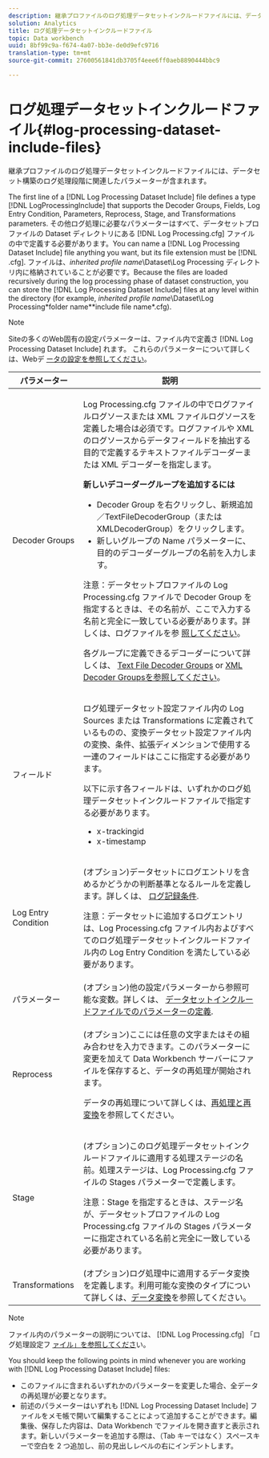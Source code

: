 ```yaml
---
description: 継承プロファイルのログ処理データセットインクルードファイルには、データセット構築のログ処理段階に関連したパラメーターが含まれます。
solution: Analytics
title: ログ処理データセットインクルードファイル
topic: Data workbench
uuid: 8bf99c9a-f674-4a07-bb3e-de0d9efc9716
translation-type: tm+mt
source-git-commit: 27600561841db3705f4eee6ff0aeb8890444bbc9

---
```



# ログ処理データセットインクルードファイル{#log-processing-dataset-include-files}

継承プロファイルのログ処理データセットインクルードファイルには、データセット構築のログ処理段階に関連したパラメーターが含まれます。

The first line of a [!DNL Log Processing Dataset Include] file defines a type [!DNL LogProcessingInclude] that supports the Decoder Groups, Fields, Log Entry Condition, Parameters, Reprocess, Stage, and Transformations parameters. その他ログ処理に必要なパラメーターはすべて、データセットプロファイルの Dataset ディレクトリにある [!DNL Log Processing.cfg] ファイルの中で定義する必要があります。You can name a [!DNL Log Processing Dataset Include] file anything you want, but its file extension must be [!DNL .cfg]. ファイルは、*inherited profile name*\Dataset\Log Processing ディレクトリ内に格納されていることが必要です。Because the files are loaded recursively during the log processing phase of dataset construction, you can store the [!DNL Log Processing Dataset Include] files at any level within the directory (for example, *inherited profile name*\Dataset\Log Processing\*folder name*\*include file name*.cfg).

>[!NOTE]
>
>Siteの多くのWeb固有の設定パラメーターは、ファイル内で定義さ [!DNL Log Processing Dataset Include] れます。 これらのパラメーターについて詳しくは、Webデ [ータの設定を参照してください](../../../../../home/c-dataset-const-proc/c-config-web-data/c-config-web-data.md#concept-9a306b65483a484bb3f6f3c1d7e77519)。

<table id="table_E2112652CCD443E889A529EEDC4ADF1C"> 
 <thead> 
  <tr> 
   <th colname="col1" class="entry"> パラメーター </th> 
   <th colname="col2" class="entry"> 説明 </th> 
  </tr> 
 </thead>
 <tbody> 
  <tr> 
   <td colname="col1"> Decoder Groups </td> 
   <td colname="col2"> <p><span class="filepath">Log Processing.cfg</span> ファイルの中でログファイルログソースまたは XML ファイルログソースを定義した場合は必須です。ログファイルや XML のログソースからデータフィールドを抽出する目的で定義するテキストファイルデコーダーまたは XML デコーダーを指定します。 </p> <p> <b>新しいデコーダーグループを追加するには</b> 
     <ul id="ul_54087499003C48C8B0AD9660A2F46EA9"> 
      <li id="li_E361861E61D246DDB3964C97CC5187E9"> <span class="uicontrol">Decoder Group</span> を右クリックし、<span class="uicontrol">新規追加</span>／<span class="uicontrol">TextFileDecoderGroup</span>（または <span class="uicontrol">XMLDecoderGroup</span>）をクリックします。 </li> 
      <li id="li_B2D61A0763AD4FEDB619BF9550EF4602"> 新しいグループの Name パラメーターに、目的のデコーダーグループの名前を入力します。 </li> 
     </ul> </p> <p> <p>注意：データセットプロファイルの <span class="filepath">Log Processing.cfg</span> ファイルで Decoder Group を指定するときは、その名前が、ここで入力する名前と完全に一致している必要があります。詳しくは、ログファイルを参 <a href="../../../../../home/c-dataset-const-proc/c-log-proc-config-file/c-log-sources.md#concept-3d4fb817c057447d90f166b1183b461e"> 照してください</a>。 </p> </p> <p> 各グループに定義できるデコーダーについて詳しくは、 <a href="../../../../../home/c-dataset-const-proc/c-dataset-inc-files/c-types-dataset-inc-files/c-log-proc-dataset-inc-files/c-text-file-dec-groups.md#concept-0db34988e17c41bfb1797f1d8e78aabd"> Text File Decoder Groups</a> or <a href="../../../../../home/c-dataset-const-proc/c-dataset-inc-files/c-types-dataset-inc-files/c-log-proc-dataset-inc-files/c-xml-dec-grps.md#concept-5eda5ab253724674832f6951e2a0d1c3"> XML Decoder Groupsを参照してください</a>。 </p> </td> 
  </tr> 
  <tr> 
   <td colname="col1"> フィールド </td> 
   <td colname="col2"> <p><span class="wintitle">ログ処理データセット設定</span>ファイル内の <span class="wintitle">Log Sources</span> または <span class="wintitle">Transformations</span> に定義されているものの、<span class="wintitle">変換データセット設定</span>ファイル内の変換、条件、拡張ディメンションで使用する一連のフィールドはここに指定する必要があります。 </p> <p> 以下に示す各フィールドは、いずれかの<span class="wintitle">ログ処理データセットインクルード</span>ファイルで指定する必要があります。 
     <ul id="ul_D1BB18A80D874C0B9B54DA361698EB30"> 
      <li id="li_7E8B5B697BDA408DBE10D9A63AF295AC"> x-trackingid </li> 
      <li id="li_F5DEE90A596A4A1C86AF874653C4048C"> x-timestamp </li> 
     </ul> </p> </td> 
  </tr> 
  <tr> 
   <td colname="col1"> Log Entry Condition </td> 
   <td colname="col2"> <p>(オプション)データセットにログエントリを含めるかどうかの判断基準となるルールを定義します。詳しくは、 <a href="../../../../../home/c-dataset-const-proc/c-log-proc-config-file/c-info-log-proc-param.md#concept-ecaff95cee4e40bc90f81e099c5fc934"> ログ記録条件</a>. </p> <p> <p>注意：データセットに追加するログエントリは、<span class="wintitle">Log Processing.cfg</span> ファイル内およびすべての<span class="filepath">ログ処理データセットインクルード</span>ファイル内の <span class="wintitle">Log Entry Condition</span> を満たしている必要があります。 </p> </p> </td> 
  </tr> 
  <tr> 
   <td colname="col1"> パラメーター </td> 
   <td colname="col2"> (オプション)他の設定パラメーターから参照可能な変数。詳しくは、 <a href="../../../../../home/c-dataset-const-proc/c-dataset-inc-files/c-def-param-dataset-inc-files/c-def-param-dataset-inc-files.md#concept-5ad06acc8dc44bf2a99643fafdd56b50"> データセットインクルードファイルでのパラメーターの定義</a>. </td> 
  </tr> 
  <tr> 
   <td colname="col1"> Reprocess </td> 
   <td colname="col2"> <p>(オプション)ここには任意の文字またはその組み合わせを入力できます。このパラメーターに変更を加えて Data Workbench サーバーにファイルを保存すると、データの再処理が開始されます。 </p> <p> データの再処理について詳しくは、<a href="../../../../../home/c-dataset-const-proc/c-reproc-retrans/c-unst-reproc-retrans.md">再処理と再変換</a>を参照してください。 </p> </td> 
  </tr> 
  <tr> 
   <td colname="col1"> Stage </td> 
   <td colname="col2"> <p>(オプション)この<span class="wintitle">ログ処理データセットインクルード</span>ファイルに適用する処理ステージの名前。処理ステージは、<span class="filepath">Log Processing.cfg</span> ファイルの Stages パラメーターで定義します。 </p> <p> <p>注意：Stage を指定するときは、ステージ名が、データセットプロファイルの <span class="filepath">Log Processing.cfg</span> ファイルの Stages パラメーターに指定されている名前と完全に一致している必要があります。 </p> </p> </td> 
  </tr> 
  <tr> 
   <td colname="col1"> Transformations </td> 
   <td colname="col2"> (オプション)ログ処理中に適用するデータ変換を定義します。利用可能な変換のタイプについて詳しくは、<a href="../../../../../home/c-dataset-const-proc/c-data-trans/c-abt-transf.md">データ変換</a>を参照してください。 </td> 
  </tr> 
 </tbody> 
</table>

>[!NOTE]
>
>ファイル内のパラメーターの説明については、 [!DNL Log Processing.cfg] 「ログ処理設定フ [ァイル」を参照してくださ](../../../../../home/c-dataset-const-proc/c-log-proc-config-file/c-abt-log-proc-config-file.md)い。

You should keep the following points in mind whenever you are working with [!DNL Log Processing Dataset Include] files:

* このファイルに含まれるいずれかのパラメーターを変更した場合、全データの再処理が必要となります。
* 前述のパラメーターはいずれも [!DNL Log Processing Dataset Include] ファイルをメモ帳で開いて編集することによって追加することができます。編集後、保存した内容は、Data Workbench でファイルを開き直すと表示されます。新しいパラメーターを追加する際は、（Tab キーではなく）スペースキーで空白を 2 つ追加し、前の見出しレベルの右にインデントします。

